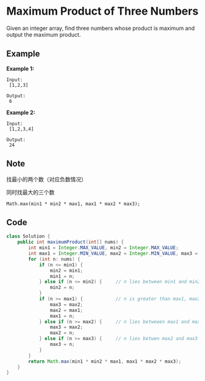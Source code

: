 # Maximum Product of Three Numbers

Given an integer array, find three numbers whose product is maximum and output the maximum product.

## Example

**Example 1:**

```
Input:
 [1,2,3]

Output:
 6
```

**Example 2:**

```
Input:
 [1,2,3,4]

Output:
 24
```

## Note

找最小的两个数（对应负数情况）

同时找最大的三个数

```
Math.max(min1 * min2 * max1, max1 * max2 * max3);
```

## Code

```java
class Solution {
    public int maximumProduct(int[] nums) {
        int min1 = Integer.MAX_VALUE, min2 = Integer.MAX_VALUE;
        int max1 = Integer.MIN_VALUE, max2 = Integer.MIN_VALUE, max3 = Integer.MIN_VALUE;
        for (int n: nums) {
            if (n <= min1) {
                min2 = min1;
                min1 = n;
            } else if (n <= min2) {     // n lies between min1 and min2
                min2 = n;
            }
            if (n >= max1) {            // n is greater than max1, max2 and max3
                max3 = max2;
                max2 = max1;
                max1 = n;
            } else if (n >= max2) {     // n lies betweeen max1 and max2
                max3 = max2;
                max2 = n;
            } else if (n >= max3) {     // n lies betwen max2 and max3
                max3 = n;
            }
        }
        return Math.max(min1 * min2 * max1, max1 * max2 * max3);
    }
}
```

